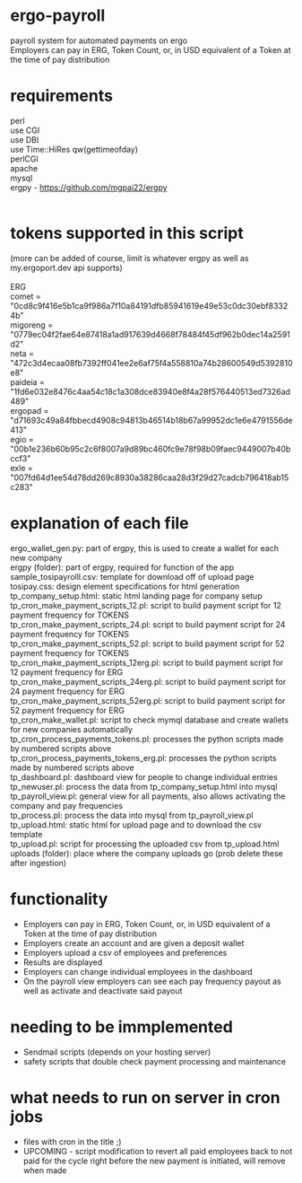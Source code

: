 # ergo-payroll
payroll system for automated payments on ergo<br>
Employers can pay in ERG, Token Count, or, in USD equivalent of a Token at the time of pay distribution


# requirements<br>
perl<br>
  use CGI<br>
  use DBI<br>
  use Time::HiRes qw(gettimeofday)<br>
perlCGI<br>
apache<br>
mysql<br>
ergpy - https://github.com/mgpai22/ergpy<br>
<br>
# tokens supported in this script<br>
(more can be added of course, limit is whatever ergpy as well as my.ergoport.dev api supports)<br>
<br>
ERG<br>
comet = "0cd8c9f416e5b1ca9f986a7f10a84191dfb85941619e49e53c0dc30ebf83324b"<br>
migoreng = "0779ec04f2fae64e87418a1ad917639d4668f78484f45df962b0dec14a2591d2"<br>
neta = "472c3d4ecaa08fb7392ff041ee2e6af75f4a558810a74b28600549d5392810e8"<br>
paideia = "1fd6e032e8476c4aa54c18c1a308dce83940e8f4a28f576440513ed7326ad489"<br>
ergopad = "d71693c49a84fbbecd4908c94813b46514b18b67a99952dc1e6e4791556de413"<br>
egio = "00b1e236b60b95c2c6f8007a9d89bc460fc9e78f98b09faec9449007b40bccf3"<br>
exle = "007fd64d1ee54d78dd269c8930a38286caa28d3f29d27cadcb796418ab15c283"<br>

# explanation of each file<br>
ergo_wallet_gen.py: part of ergpy, this is used to create a wallet for each new company<br>
ergpy (folder): part of ergpy, required for function of the app<br>
sample_tosipayrolll.csv: template for download off of upload page<br>
tosipay.css: design element specifications for html generation<br>
tp_company_setup.html: static html landing page for company setup<br>
tp_cron_make_payment_scripts_12.pl: script to build payment script for 12 payment frequency for TOKENS<br>
tp_cron_make_payment_scripts_24.pl: script to build payment script for 24 payment frequency for TOKENS<br>
tp_cron_make_payment_scripts_52.pl: script to build payment script for 52 payment frequency for TOKENS<br>
tp_cron_make_payment_scripts_12erg.pl: script to build payment script for 12 payment frequency for ERG<br>
tp_cron_make_payment_scripts_24erg.pl: script to build payment script for 24 payment frequency for ERG<br>
tp_cron_make_payment_scripts_52erg.pl: script to build payment script for 52 payment frequency for ERG<br>
tp_cron_make_wallet.pl: script to check mymql database and create wallets for new companies automatically<br>
tp_cron_process_payments_tokens.pl: processes the python scripts made by numbered scripts above<br>
tp_cron_process_payments_tokens_erg.pl: processes the python scripts made by numbered scripts above<br>
tp_dashboard.pl: dashboard view for people to change individual entries<br>
tp_newuser.pl: process the data from tp_company_setup.html into mysql<br>
tp_payroll_view.pl: general view for all payments, also allows activating the company and pay frequencies<br>
tp_process.pl: process the data into mysql from tp_payroll_view.pl<br>
tp_upload.html: static html for upload page and to download the csv template<br>
tp_upload.pl: script for processing the uploaded csv from tp_upload.html<br>
uploads (folder): place where the company uploads go (prob delete these after ingestion)<br>

# functionality<br>
- Employers can pay in ERG, Token Count, or, in USD equivalent of a Token at the time of pay distribution<br>
- Employers create an account and are given a deposit wallet<br>
- Employers upload a csv of employees and preferences<br>
- Results are displayed<br>
- Employers can change individual employees in the dashboard<br>
- On the payroll view employers can see each pay frequency payout as well as activate and deactivate said payout<br>

# needing to be immplemented<br>
- Sendmail scripts (depends on your hosting server)<br>
- safety scripts that double check payment processing and maintenance<br>

# what needs to run on server in cron jobs<br>
- files with cron in the title ;)<br>
- UPCOMING - script modification to revert all paid employees back to not paid for the cycle right before the new payment is initiated, will remove when made<br>


